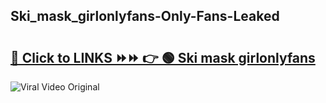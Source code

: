 
 ## Ski_mask_girlonlyfans-Only-Fans-Leaked

# <h2><a href="https://clipsfans.com/Ski_mask_girlonlyfans&ref=git">🔗 Click to LINKS ⏩⏩ 👉 🟢 Ski mask girlonlyfans </a></h2>

<a href="https://clipsfans.com/Ski_mask_girlonlyfans&ref=git" rel="nofollow" data-target="animated-image.originalLink"><img src="https://i.ibb.co.com/xMMVF88/686577567.gif" alt="Viral Video Original" style="max-width: 100%; display: inline-block;" data-target="animated-image.originalImage"></a>
